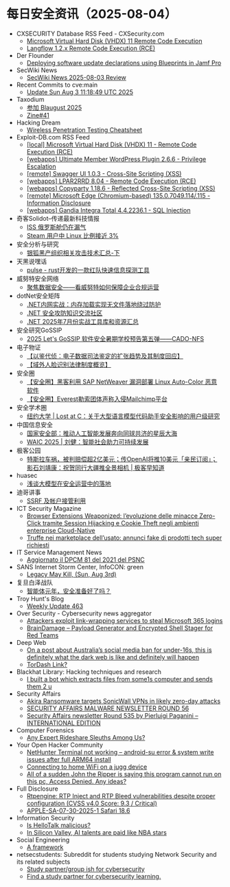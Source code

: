# 每日安全资讯（2025-08-04）

- CXSECURITY Database RSS Feed - CXSecurity.com
  - [Microsoft Virtual Hard Disk (VHDX) 11 Remote Code Execution](https://cxsecurity.com/issue/WLB-2025080002)
  - [Langflow 1.2.x Remote Code Execution (RCE)](https://cxsecurity.com/issue/WLB-2025080001)
- Der Flounder
  - [Deploying software update declarations using Blueprints in Jamf Pro](https://derflounder.wordpress.com/2025/08/03/deploying-software-update-declarations-using-blueprints-in-jamf-pro/)
- SecWiki News
  - [SecWiki News 2025-08-03 Review](http://www.sec-wiki.com/?2025-08-03)
- Recent Commits to cve:main
  - [Update Sun Aug  3 11:18:49 UTC 2025](https://github.com/trickest/cve/commit/087eb0cf84aed82d331c7785892e81ded1ca0dcc)
- Taxodium
  - [参加 Blaugust 2025](https://taxodium.ink//blaugust-2025.html)
  - [Zine#41](https://taxodium.ink//41.html)
- Hacking Dream
  - [Wireless Penetration Testing Cheatsheet](https://www.hackingdream.net/2025/08/wireless-penetration-testing-cheatsheet.html)
- Exploit-DB.com RSS Feed
  - [[local] Microsoft Virtual Hard Disk (VHDX) 11 - Remote Code Execution (RCE)](https://www.exploit-db.com/exploits/52394)
  - [[webapps] Ultimate Member WordPress Plugin 2.6.6 - Privilege Escalation](https://www.exploit-db.com/exploits/52393)
  - [[remote] Swagger UI 1.0.3 - Cross-Site Scripting (XSS)](https://www.exploit-db.com/exploits/52392)
  - [[webapps] LPAR2RRD 8.04 - Remote Code Execution (RCE)](https://www.exploit-db.com/exploits/52391)
  - [[webapps] Copyparty 1.18.6 - Reflected Cross-Site Scripting (XSS)](https://www.exploit-db.com/exploits/52390)
  - [[remote] Microsoft Edge (Chromium-based) 135.0.7049.114/.115 - Information Disclosure](https://www.exploit-db.com/exploits/52389)
  - [[webapps] Gandia Integra Total 4.4.2236.1 - SQL Injection](https://www.exploit-db.com/exploits/52388)
- 奇客Solidot–传递最新科技情报
  - [ISS 俄罗斯舱仍在漏气](https://www.solidot.org/story?sid=81956)
  - [Steam 用户中 Linux 比例接近 3%](https://www.solidot.org/story?sid=81955)
- 安全分析与研究
  - [银狐黑产组织相关攻击技术汇总-下](https://mp.weixin.qq.com/s?__biz=MzA4ODEyODA3MQ==&mid=2247493048&idx=1&sn=c571bfd82fde102c651121b77c98120f)
- 天黑说嘿话
  - [pulse - rust开发的一款红队快速信息探测工具](https://mp.weixin.qq.com/s?__biz=MzI5NTQ5MTAzMA==&mid=2247484544&idx=1&sn=7fba55b2f986739157ee9c963e4ba9c3)
- 威努特安全网络
  - [聚焦数据安全——看威努特如何保障企业合规运营](https://mp.weixin.qq.com/s?__biz=MzAwNTgyODU3NQ==&mid=2651134586&idx=1&sn=c9590353a06f3e8b1cb25e30e35a7a74)
- dotNet安全矩阵
  - [.NET内网实战：内存加载实现无文件落地绕过防护](https://mp.weixin.qq.com/s?__biz=MzUyOTc3NTQ5MA==&mid=2247500222&idx=1&sn=6c22fd9510281783e4fd2eaf7c67ff93)
  - [.NET 安全攻防知识交流社区](https://mp.weixin.qq.com/s?__biz=MzUyOTc3NTQ5MA==&mid=2247500222&idx=2&sn=e83eaa9f4bee7ce10cd609ece8a4dfe5)
  - [.NET 2025年7月份实战工具库和资源汇总](https://mp.weixin.qq.com/s?__biz=MzUyOTc3NTQ5MA==&mid=2247500222&idx=3&sn=0b35d3d1224a923438c6f3c181a68d10)
- 安全研究GoSSIP
  - [2025 Let's GoSSIP 软件安全暑期学校预告第五弹——CADO-NFS](https://mp.weixin.qq.com/s?__biz=Mzg5ODUxMzg0Ng==&mid=2247500524&idx=1&sn=9ea104132bdfb9b8234e2545dde8044f)
- 电子物证
  - [【以鉴代侦：电子数据司法鉴定的扩张趋势及其制度回应】](https://mp.weixin.qq.com/s?__biz=MzAwNDcwMDgzMA==&mid=2651048564&idx=1&sn=9e1b2a065cb43a7339b071b175bfb8df)
  - [【域外人脸识别法律制度概览】](https://mp.weixin.qq.com/s?__biz=MzAwNDcwMDgzMA==&mid=2651048564&idx=2&sn=829af408c4f12e4323719e53dc4dbfe8)
- 安全圈
  - [【安全圈】黑客利用 SAP NetWeaver 漏洞部署 Linux Auto-Color 恶意软件](https://mp.weixin.qq.com/s?__biz=MzIzMzE4NDU1OQ==&mid=2652070961&idx=1&sn=b8c7c8f1988fca2052e2f2bebaeb3c52)
  - [【安全圈】Everest勒索团体声称入侵Mailchimp平台](https://mp.weixin.qq.com/s?__biz=MzIzMzE4NDU1OQ==&mid=2652070961&idx=3&sn=c794f434a0d42a4a9ea62a4239208b46)
- 安全学术圈
  - [纽约大学 | Lost at C：关于大型语言模型代码助手安全影响的用户级研究](https://mp.weixin.qq.com/s?__biz=MzU5MTM5MTQ2MA==&mid=2247493203&idx=1&sn=9948e426d60c7046eea19526720dc72a)
- 中国信息安全
  - [国家安全部：推动人工智能发展奔向同球共济的星辰大海](https://mp.weixin.qq.com/s?__biz=MzA5MzE5MDAzOA==&mid=2664246806&idx=1&sn=546b230e6f20b5b850ccc986eea4d0c3)
  - [WAIC 2025 | 刘健：智能社会助力可持续发展](https://mp.weixin.qq.com/s?__biz=MzA5MzE5MDAzOA==&mid=2664246806&idx=2&sn=88d09066cc0a828116ef62b28a06bb38)
- 极客公园
  - [​特斯拉车祸，被判赔偿超2亿美元；传OpenAI将推10美元「亲民订阅」；影石刘靖康：祝贺同行大疆推全景相机 | 极客早知道](https://mp.weixin.qq.com/s?__biz=MTMwNDMwODQ0MQ==&mid=2653084014&idx=1&sn=e70da3388d98649b52c08c091d05489d)
- huasec
  - [浅谈大模型在安全运营中的落地](https://mp.weixin.qq.com/s?__biz=MzIyOTY1NDE5Mg==&mid=2247485112&idx=1&sn=494f9563cca0f7b7e4b1d2849971de85)
- 迪哥讲事
  - [SSRF 及帐户接管利用](https://mp.weixin.qq.com/s?__biz=MzIzMTIzNTM0MA==&mid=2247497987&idx=1&sn=12d3485137ddaa99016b5244ffd673f4)
- ICT Security Magazine
  - [Browser Extensions Weaponized: l’evoluzione delle minacce Zero-Click tramite Session Hijacking e Cookie Theft negli ambienti enterprise Cloud-Native](https://www.ictsecuritymagazine.com/articoli/browser-extensions/)
  - [Truffe nei marketplace dell’usato: annunci fake di prodotti tech super richiesti](https://www.ictsecuritymagazine.com/notizie/truffe-marketplace/)
- IT Service Management News
  - [Aggiornato il DPCM 81 del 2021 del PSNC](http://blog.cesaregallotti.it/2025/08/aggiornato-il-dpcm-81-del-2021-del-psnc.html)
- SANS Internet Storm Center, InfoCON: green
  - [Legacy May Kill, (Sun, Aug 3rd)](https://isc.sans.edu/diary/rss/32166)
- 复旦白泽战队
  - [智能体元年，安全准备好了吗？](https://mp.weixin.qq.com/s?__biz=MzU4NzUxOTI0OQ==&mid=2247495743&idx=1&sn=6cc421403d777d55db41e7f5361da7e0)
- Troy Hunt's Blog
  - [Weekly Update 463](https://www.troyhunt.com/weekly-update-463/)
- Over Security - Cybersecurity news aggregator
  - [Attackers exploit link-wrapping services to steal Microsoft 365 logins](https://www.bleepingcomputer.com/news/security/attackers-exploit-link-wrapping-services-to-steal-microsoft-365-logins/)
  - [BrainDamage – Payload Generator and Encrypted Shell Stager for Red Teams](https://www.darknet.org.uk/2025/08/braindamage-payload-generator-and-encrypted-shell-stager-for-red-teams/)
- Deep Web
  - [On a post about Australia’s social media ban for under-16s, this is definitely what the dark web is like and definitely will happen](https://www.reddit.com/r/deepweb/comments/1mgnu29/on_a_post_about_australias_social_media_ban_for/)
  - [TorDash Link?](https://www.reddit.com/r/deepweb/comments/1mgyebm/tordash_link/)
- Blackhat Library: Hacking techniques and research
  - [I built a bot which extracts files from some1s computer and sends them 2 u](https://www.reddit.com/r/blackhat/comments/1mgflk9/i_built_a_bot_which_extracts_files_from_some1s/)
- Security Affairs
  - [Akira Ransomware targets SonicWall VPNs in likely zero-day attacks](https://securityaffairs.com/180724/cyber-crime/akira-ransomware-targets-sonicwall-vpns-in-likely-zero-day-attacks.html)
  - [SECURITY AFFAIRS MALWARE NEWSLETTER ROUND 56](https://securityaffairs.com/180717/malware/security-affairs-malware-newsletter-round-56.html)
  - [Security Affairs newsletter Round 535 by Pierluigi Paganini – INTERNATIONAL EDITION](https://securityaffairs.com/180711/breaking-news/security-affairs-newsletter-round-535-by-pierluigi-paganini-international-edition.html)
- Computer Forensics
  - [Any Expert Rideshare Sleuths Among Us?](https://www.reddit.com/r/computerforensics/comments/1mgp6vt/any_expert_rideshare_sleuths_among_us/)
- Your Open Hacker Community
  - [NetHunter Terminal not working – android-su error & system write issues after full ARM64 install](https://www.reddit.com/r/HowToHack/comments/1mgre15/nethunter_terminal_not_working_androidsu_error/)
  - [Connecting to home WiFi on a jugg device](https://www.reddit.com/r/HowToHack/comments/1mg62ma/connecting_to_home_wifi_on_a_jugg_device/)
  - [All of a sudden John the Ripper is saying this program cannot run on this pc, Access Denied. Any ideas?](https://www.reddit.com/r/HowToHack/comments/1mg5par/all_of_a_sudden_john_the_ripper_is_saying_this/)
- Full Disclosure
  - [Rtpengine: RTP Inject and RTP Bleed vulnerabilities despite proper configuration (CVSS v4.0 Score: 9.3 / Critical)](https://seclists.org/fulldisclosure/2025/Aug/1)
  - [APPLE-SA-07-30-2025-1 Safari 18.6](https://seclists.org/fulldisclosure/2025/Aug/0)
- Information Security
  - [Is HelloTalk malicious?](https://www.reddit.com/r/Information_Security/comments/1mgoynn/is_hellotalk_malicious/)
  - [In Silicon Valley, AI talents are paid like NBA stars](https://www.reddit.com/r/Information_Security/comments/1mgkr8y/in_silicon_valley_ai_talents_are_paid_like_nba/)
- Social Engineering
  - [A framework](https://www.reddit.com/r/SocialEngineering/comments/1mgvym9/a_framework/)
- netsecstudents: Subreddit for students studying Network Security and its related subjects
  - [Study partner/group ish for cybersecurity](https://www.reddit.com/r/netsecstudents/comments/1mgrh1j/study_partnergroup_ish_for_cybersecurity/)
  - [Find a study partner for cybersecurity learning.](https://www.reddit.com/r/netsecstudents/comments/1mgl8gs/find_a_study_partner_for_cybersecurity_learning/)
